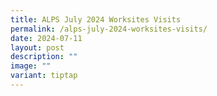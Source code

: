```yaml
---
title: ALPS July 2024 Worksites Visits
permalink: /alps-july-2024-worksites-visits/
date: 2024-07-11
layout: post
description: ""
image: ""
variant: tiptap
---
```

